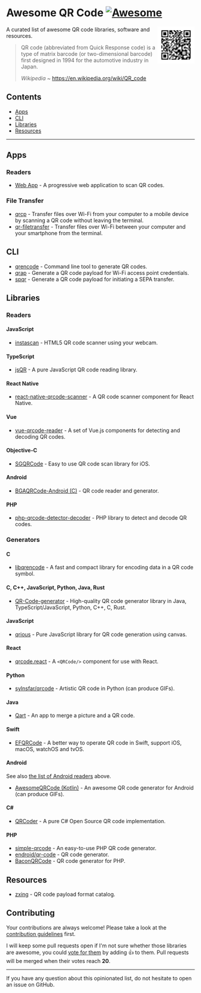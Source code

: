 # Awesome QR Code [![Awesome](https://awesome.re/badge.svg)](https://github.com/sindresorhus/awesome)

[<img src="repo-link.svg" align="right" width="100">](https://github.com/aureooms/awesome-qr-code#readme)

A curated list of awesome QR code libraries, software and resources.

> QR code (abbreviated from Quick Response code) is a type of matrix barcode (or two-dimensional barcode) first designed in 1994 for the automotive industry in Japan.
>
> *Wikipedia* ~ https://en.wikipedia.org/wiki/QR_code


## Contents

- [Apps](#apps)
- [CLI](#cli)
- [Libraries](#libraries)
- [Resources](#resources)

---

## Apps

### Readers

- [Web App](https://github.com/code-kotis/qr-code-scanner) - A progressive web application to scan QR codes.

### File Transfer

- [qrcp](https://github.com/claudiodangelis/qrcp) - Transfer files over Wi-Fi from your computer to a mobile device by scanning a QR code without leaving the terminal.
- [qr-filetransfer](https://github.com/sdushantha/qr-filetransfer) - Transfer files over Wi-Fi between your computer and your smartphone from the terminal.

## CLI

- [qrencode](https://fukuchi.org/works/qrencode) - Command line tool to generate QR codes.
- [qrap](https://github.com/aureooms/qrap) - Generate a QR code payload for Wi-Fi access point credentials.
- [spqr](https://github.com/aureooms/spqr) - Generate a QR code payload for initiating a SEPA transfer.

## Libraries

### Readers

#### JavaScript

- [instascan](https://github.com/schmich/instascan) - HTML5 QR code scanner using your webcam.

#### TypeScript

- [jsQR](https://github.com/cozmo/jsQR) - A pure JavaScript QR code reading library.

#### React Native

- [react-native-qrcode-scanner](https://github.com/moaazsidat/react-native-qrcode-scanner) - A QR code scanner component for React Native.

#### Vue

- [vue-qrcode-reader](https://github.com/gruhn/vue-qrcode-reader) - A set of Vue.js components for detecting and decoding QR codes.

#### Objective-C

- [SGQRCode](https://github.com/kingsic/SGQRCode) - Easy to use QR code scan library for iOS.

#### Android

- [BGAQRCode-Android (C)](https://github.com/bingoogolapple/BGAQRCode-Android) - QR code reader and generator.

#### PHP

- [php-qrcode-detector-decoder](https://github.com/khanamiryan/php-qrcode-detector-decoder) - PHP library to detect and decode QR codes.

### Generators

#### C

- [libqrencode](https://github.com/fukuchi/libqrencode) - A fast and compact library for encoding data in a QR code symbol.

#### C, C++, JavaScript, Python, Java, Rust

- [QR-Code-generator](https://github.com/nayuki/QR-Code-generator) - High-quality QR code generator library in Java, TypeScript/JavaScript, Python, C++, C, Rust.

#### JavaScript

- [qrious](https://github.com/neocotic/qrious) - Pure JavaScript library for QR code generation using canvas.

#### React

- [qrcode.react](https://github.com/zpao/qrcode.react) - A `<QRCode/>` component for use with React.

#### Python

- [sylnsfar/qrcode](https://github.com/sylnsfar/qrcode) - Artistic QR code in Python (can produce GIFs).

#### Java

- [Qart](https://github.com/scola/Qart) - An app to merge a picture and a QR code.

#### Swift

- [EFQRCode](https://github.com/EFPrefix/EFQRCode) - A better way to operate QR code in Swift, support iOS, macOS, watchOS and tvOS.

#### Android

See also [the list of Android readers](#android) above.

- [AwesomeQRCode (Kotlin)](https://github.com/SumiMakito/AwesomeQRCode) - An awesome QR code generator for Android (can produce GIFs).

#### C\#

- [QRCoder](https://github.com/codebude/QRCoder) - A pure C# Open Source QR code implementation.

#### PHP

- [simple-qrcode](https://github.com/SimpleSoftwareIO/simple-qrcode) -  An easy-to-use PHP QR code generator.
- [endroid/qr-code](https://github.com/endroid/qr-code) - QR code generator.
- [BaconQRCode](https://github.com/Bacon/BaconQRCode) - QR code generator for PHP.

## Resources

- [zxing](https://github.com/zxing/zxing/wiki/Barcode-Contents) - QR code payload format catalog.


## Contributing

Your contributions are always welcome! Please take a look at the [contribution guidelines](https://github.com/aureooms/awesome-qr-code/blob/master/CONTRIBUTING.md) first.

I will keep some pull requests open if I'm not sure whether those libraries are awesome, you could [vote for them](https://github.com/aureooms/awesome-qr-code/pulls) by adding :+1: to them. Pull requests will be merged when their votes reach **20**.

---

If you have any question about this opinionated list, do not hesitate to open an issue on GitHub.
